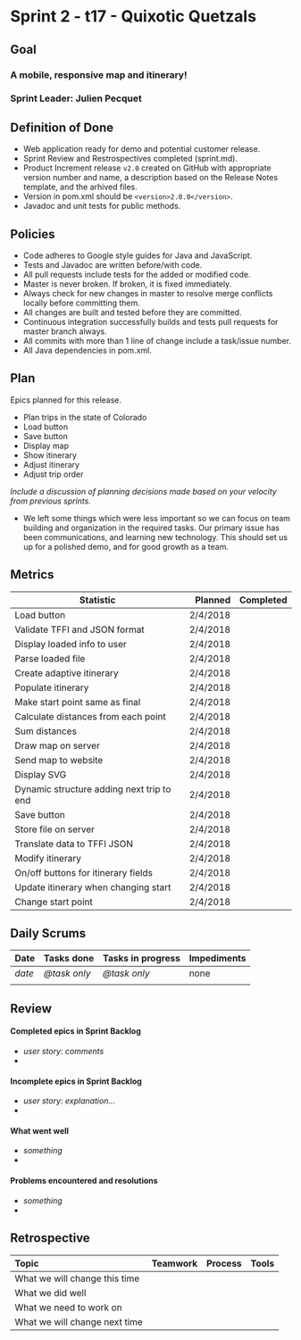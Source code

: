 # Sprint 2 - t17 - Quixotic Quetzals

## Goal

### A mobile, responsive map and itinerary!
### Sprint Leader: Julien Pecquet

## Definition of Done

* Web application ready for demo and potential customer release.
* Sprint Review and Restrospectives completed (sprint.md).
* Product Increment release `v2.0` created on GitHub with appropriate version number and name, a description based on the Release Notes template, and the arhived files.
* Version in pom.xml should be `<version>2.0.0</version>`.
* Javadoc and unit tests for public methods.

## Policies

* Code adheres to Google style guides for Java and JavaScript.
* Tests and Javadoc are written before/with code.  
* All pull requests include tests for the added or modified code.
* Master is never broken.  If broken, it is fixed immediately.
* Always check for new changes in master to resolve merge conflicts locally before committing them.
* All changes are built and tested before they are committed.
* Continuous integration successfully builds and tests pull requests for master branch always.
* All commits with more than 1 line of change include a task/issue number.
* All Java dependencies in pom.xml.

## Plan

Epics planned for this release.

* Plan trips in the state of Colorado
* Load button
* Save button
* Display map
* Show itinerary
* Adjust itinerary
* Adjust trip order

*Include a discussion of planning decisions made based on your velocity from previous sprints.*
* We left some things which were less important so we can focus on team building and organization in the required tasks. Our primary issue has been communications, and learning new technology. This should set us up for a polished demo, and for good growth as a team.

## Metrics

Statistic | Planned | Completed
--- | ---: | ---:
Load button | 2/4/2018 | 
Validate TFFI and JSON format | 2/4/2018 | 
Display loaded info to user | 2/4/2018 | 
Parse loaded file | 2/4/2018 | 
Create adaptive itinerary | 2/4/2018 | 
Populate itinerary | 2/4/2018 | 
Make start point same as final | 2/4/2018 | 
Calculate distances from each point | 2/4/2018 | 
Sum distances | 2/4/2018 | 
Draw map on server | 2/4/2018 | 
Send map to website | 2/4/2018 | 
Display SVG | 2/4/2018 | 
Dynamic structure adding next trip to end | 2/4/2018 | 
Save button | 2/4/2018 | 
Store file on server | 2/4/2018 | 
Translate data to TFFI JSON | 2/4/2018 | 
Modify itinerary | 2/4/2018 | 
On/off buttons for itinerary fields | 2/4/2018 | 
Update itinerary when changing start | 2/4/2018 | 
Change start point | 2/4/2018 | 

## Daily Scrums

Date | Tasks done  | Tasks in progress | Impediments 
:--- | :--- | :--- | :--- 
*date* | *@task only* | *@task only* | none
 | | | 
 

## Review

#### Completed epics in Sprint Backlog 
* *user story*:  *comments*
* 

#### Incomplete epics in Sprint Backlog 
* *user story*: *explanation...*
*

#### What went well
* *something*
*

#### Problems encountered and resolutions
* *something*
*

## Retrospective

Topic | Teamwork | Process | Tools
:--- | :--- | :--- | :---
What we will change this time |  |  | 
What we did well |  |  | 
What we need to work on |  |  |
What we will change next time |  |  | 
